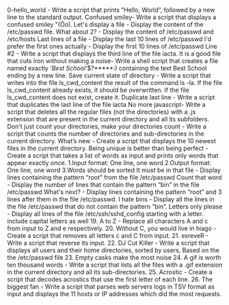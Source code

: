 0-hello_world - Write a script that prints “Hello, World”, followed by a new line to the standard output.
Confused smiley- Write a script that displays a confused smiley "(Ôo).
Let's display a file - Display the content of the /etc/passwd file.
What about 2? - Display the content of /etc/passwd and /etc/hosts
Last lines of a file - Display the last 10 lines of /etc/passwd
I'd prefer the first ones actually - Display the first 10 lines of /etc/passwd
Line #2 - Write a script that displays the third line of the file iacta.
It is a good file that cuts iron without making a noise- Write a shell script that creates a file named exactly *'Best School'*$?*****:) containing the text Best School ending by a new line.
Save current state of directory - Write a script that writes into the file ls_cwd_content the result of the command ls -la. If the file ls_cwd_content already exists, it should be overwritten. If the file ls_cwd_content does not exist, create it.
Duplicate last line - Write a script that duplicates the last line of the file iacta
No more javascript- Write a script that deletes all the regular files (not the directories) with a .js extension that are present in the current directory and all its subfolders.
Don't just count your directories, make your directories count - Write a script that counts the number of directories and sub-directories in the current directory.
What’s new - Create a script that displays the 10 newest files in the current directory.
Being unique is better than being perfect - Create a script that takes a list of words as input and prints only words that appear exactly once. 1.Input format: One line, one word 2.Output format: One line, one word 3.Words should be sorted
It must be in that file - Display lines containing the pattern “root” from the file /etc/passwd
Count that word - Display the number of lines that contain the pattern “bin” in the file /etc/passwd
What's next? - Display lines containing the pattern “root” and 3 lines after them in the file /etc/passwd.
I hate bins - Display all the lines in the file /etc/passwd that do not contain the pattern “bin”.
Letters only please - Display all lines of the file /etc/ssh/sshd_config starting with a letter.
include capital letters as well 19. A to Z - Replace all characters A and c from input to Z and e respectively. 20. Without C, you would live in hiago - Create a script that removes all letters c and C from input. 21. esreveR - Write a script that reverse its input. 22. DJ Cut Killer - Write a script that displays all users and their home directories, sorted by users, Based on the the /etc/passwd file 23. Empty casks make the most noise 24. A gif is worth ten thousand words - Write a script that lists all the files with a .gif extension in the current directory and all its sub-directories. 25. Acrostic - Create a script that decodes acrostics that use the first letter of each line. 26. The biggest fan - Write a script that parses web servers logs in TSV format as input and displays the 11 hosts or IP addresses which did the most requests.
